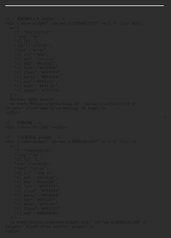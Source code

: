 <html lang="zh-Hant">
<head>
  <meta charset="UTF-8" />
  <meta name="viewport" content="width=device-width, initial-scale=1.0" />
  <title>全螢幕置中天氣展示</title>
  <style>
    html, body {
      margin: 0;
      padding: 0;
      width: 100%;
      height: 100%;
      background: #2e2e2e;
      display: flex;
      justify-content: center;
      align-items: center;
    }

    .container {
      display: flex;
      flex-direction: column;
      justify-content: center;
      align-items: center;
      width: 90vw;
      max-width: 1200px;
    }

    .widget {
      width: 100%;
      max-width: 100%;
    }

    .divider {
      width: 100%;
      height: 2px;
      background: #ffffff;
      margin: 30px 0;
    }

    h1, hr {
      display: none !important;
    }

    a[id$="_u"] {
      display: none !important;
    }

    .widget * {
      border-bottom: none !important;
      box-shadow: none !important;
    }

    .widget iframe {
      border: none !important;
    }
  </style>
</head>
<body>

  <div class="container">
    <!-- 上方白線 -->
    <div class="divider"></div>

    <!-- 更新後的上方 widget -->
    <div class="widget" id="ww_ccc8f6867fffd" v='1.3' loc='auto'
      a='{
        "t":"horizontal",
        "lang":"en",
        "sl_lpl":1,
        "ids":["wl9238"],
        "font":"Arial",
        "sl_ics":"one",
        "sl_sot":"celsius",
        "cl_bkg":"#616161",
        "cl_font":"#FFFFFF",
        "cl_cloud":"#FFFFFF",
        "cl_persp":"#81D4FA",
        "cl_sun":"#FFC107",
        "cl_moon":"#FFC107",
        "cl_thund":"#FF5722"
      }'>
      Weather Data Source: 
      <a href="https://wetterlang.de" id="ww_ccc8f6867fffd_u" target="_blank">Wettervorhersage 30 tage</a>
    </div>

    <!-- 中間白線 -->
    <div class="divider"></div>

    <!-- 下方響應式 widget -->
    <div class="widget" id="ww_ac90862dca38f" v='1.3' loc='id'
      a='{
        "t":"responsive",
        "lang":"en",
        "sl_lpl":1,
        "ids":["wl9238"],
        "font":"Arial",
        "sl_ics":"one_a",
        "sl_sot":"celsius",
        "cl_bkg":"#2e2e2e",
        "cl_font":"#FFFFFF",
        "cl_cloud":"#FFFFFF",
        "cl_persp":"#81D4FA",
        "cl_sun":"#FFC107",
        "cl_moon":"#FFC107",
        "cl_thund":"#FF5722",
        "cl_odd":"#0000000a"
      }'>
      <a href="https://weatherwidget.org/" id="ww_ac90862dca38f_u" target="_blank">Free weather widget</a>
    </div>
  </div>

  <!-- Scripts -->
  <script async src="https://app3.weatherwidget.org/js/?id=ww_ccc8f6867fffd"></script>
  <script async src="https://app3.weatherwidget.org/js/?id=ww_ac90862dca38f"></script>

</body>
</html>>
